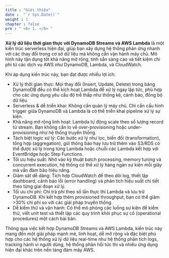 ```yaml
---
title : "Giới thiệu"
date :  "`r Sys.Date()`" 
weight : 1 
chapter : false
pre : " <b> 1. </b> "
---
```

**Xử lý dữ liệu thời gian thực với DynamoDB Streams và AWS Lambda** là một kiến trúc serverless hiện đại, giúp bạn xây dựng hệ thống phản ứng nhanh với các thay đổi trong cơ sở dữ liệu mà không cần vận hành máy chủ. Mô hình này tận dụng tốt khả năng mở rộng, tính sẵn sàng cao và tiết kiệm chi phí từ các dịch vụ AWS như DynamoDB, Lambda, và CloudWatch.

Khi áp dụng kiến trúc này, bạn đạt được nhiều lợi ích:

+ Xử lý thời gian thực: Mọi thay đổi (Insert, Update, Delete) trong bảng DynamoDB đều có thể kích hoạt Lambda để xử lý ngay lập tức, phù hợp cho các ứng dụng yêu cầu độ trễ thấp như thống kê, cảnh báo, đồng bộ dữ liệu.
+ Serverless & dễ triển khai: Không cần quản lý máy chủ. Chỉ cần cấu hình trigger giữa DynamoDB và Lambda là có thể triển khai pipeline xử lý sự kiện.
+ Khả năng mở rộng linh hoạt: Lambda tự động scale theo số lượng record từ stream. Bạn không cần lo về over-provisioning hoặc under-provisioning như hệ thống truyền thống.
+ Tách biệt logic xử lý: Các bước xử lý như lọc, biến đổi (transformation), tổng hợp (aggregation), gửi thông báo hay lưu trữ thêm vào S3/RDS có thể được xử lý trong từng Lambda hoặc chuỗi các Lambda kết hợp với EventBridge hoặc Step Functions.
+ Tối ưu hiệu suất: Nhờ vào kỹ thuật batch processing, memory tuning và concurrent execution, hệ thống có thể xử lý hàng ngàn sự kiện mỗi giây mà vẫn đảm bảo hiệu năng.
+ Giám sát dễ dàng: Tích hợp CloudWatch để theo dõi log, thiết lập dashboard, cảnh báo lỗi (error handling) và phân tích hiệu suất chi tiết theo từng giai đoạn xử lý.
+ Tối ưu chi phí: Chỉ trả phí theo số lần thực thi Lambda và lưu trữ DynamoDB. Khi kết hợp thêm provisioned throughput, bạn có thể giảm >30% chi phí so với các giải pháp truyền thống.
+ Dễ kiểm thử và vận hành: Có thể mô phỏng các luồng sự kiện để kiểm thử, viết unit test và thiết lập các quy trình khôi phục sự cố (operational procedures) một cách bài bản.

Thông qua việc kết hợp DynamoDB Streams và AWS Lambda, kiến trúc này mang đến một giải pháp mạnh mẽ, linh hoạt, dễ mở rộng và đặc biệt phù hợp cho các hệ thống xử lý dữ liệu real-time như hệ thống phân tích logs, tracking hành vi người dùng, hệ thống phản hồi tức thì và nhiều ứng dụng hiện đại khác trên nền tảng đám mây AWS.